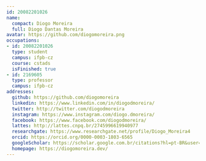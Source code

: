 ```yaml
---
id: 20082201026
name:
  compact: Diogo Moreira
  full: Diogo Dantas Moreira
avatar: https://github.com/diogomoreira.png
occupations:
- id: 20082201026
  type: student
  campus: ifpb-cz
  course: cstads
  isFinished: true
- id: 2169605
  type: professor
  campus: ifpb-cz
addresses:
  github: https://github.com/diogomoreira
  linkedin: https://www.linkedin.com/in/diogodmoreira/
  twitter: http://twitter.com/diogodmoreira
  instagram: https://www.instagram.com/diogo.dmoreira/
  facebook: https://www.facebook.com/diogodmoreira/
  lattes: http://lattes.cnpq.br/2745996619940977
  researchgate: https://www.researchgate.net/profile/Diogo_Moreira4
  orcid: https://orcid.org/0000-0003-1803-6565
  googleScholar: https://scholar.google.com.br/citations?hl=pt-BR&user=DlSdlvEAAAAJ
  homepage: https://diogomoreira.dev/
---
```

